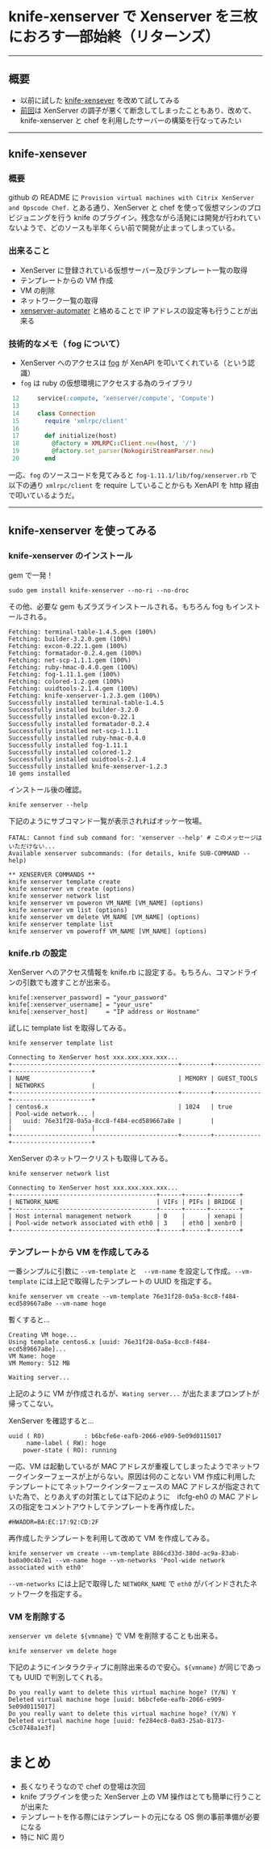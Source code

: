 # knife-xenserver で Xenserver を三枚におろす一部始終（リターンズ）

***

## 概要

 * 以前に試した [knife-xensever](https://github.com/bvox/knife-xenserver) を改めて試してみる
 * [前回](http://inokara.hateblo.jp/entry/2013/04/14/094554)は XenServer の調子が悪くて断念してしまったこともあり、改めて、knife-xenserver と chef を利用したサーバーの構築を行なってみたい

***

## knife-xensever

### 概要

github の README に `Provision virtual machines with Citrix XenServer and Opscode Chef.` とある通り、XenServer と chef を使って仮想マシンのプロビジョニングを行う knife のプラグイン。残念ながら活発には開発が行われていないようで、どのソースも半年くらい前で開発が止まってしまっている。

### 出来ること

 * XenServer に登録されている仮想サーバー及びテンプレート一覧の取得
 * テンプレートからの VM 作成
 * VM の削除
 * ネットワーク一覧の取得
 * [xenserver-automater](https://github.com/krobertson/xenserver-automater) と絡めることで IP アドレスの設定等も行うことが出来る

### 技術的なメモ（ fog について）

 * XenServer へのアクセスは [fog](https://github.com/fog/fog) が XenAPI を叩いてくれている（という認識）
 * `fog` は ruby の仮想環境にアクセスする為のライブラリ

```ruby
 12     service(:compute, 'xenserver/compute', 'Compute')
 13 
 14     class Connection
 15       require 'xmlrpc/client'
 16 
 17       def initialize(host)
 18         @factory = XMLRPC::Client.new(host, '/')
 19         @factory.set_parser(NokogiriStreamParser.new)
 20       end
```

一応、`fog` のソースコードを見てみると `fog-1.11.1/lib/fog/xenserver.rb` で以下の通り `xmlrpc/client` を require していることからも XenAPI を http 経由で叩いているようだ。

***

## knife-xenserver を使ってみる

### knife-xenserver のインストール

gem で一発！

```
sudo gem install knife-xenserver --no-ri --no-droc
```

その他、必要な gem もズラズラインストールされる。もちろん fog もインストールされる。

```
Fetching: terminal-table-1.4.5.gem (100%)
Fetching: builder-3.2.0.gem (100%)
Fetching: excon-0.22.1.gem (100%)
Fetching: formatador-0.2.4.gem (100%)
Fetching: net-scp-1.1.1.gem (100%)
Fetching: ruby-hmac-0.4.0.gem (100%)
Fetching: fog-1.11.1.gem (100%)
Fetching: colored-1.2.gem (100%)
Fetching: uuidtools-2.1.4.gem (100%)
Fetching: knife-xenserver-1.2.3.gem (100%)
Successfully installed terminal-table-1.4.5
Successfully installed builder-3.2.0
Successfully installed excon-0.22.1
Successfully installed formatador-0.2.4
Successfully installed net-scp-1.1.1
Successfully installed ruby-hmac-0.4.0
Successfully installed fog-1.11.1
Successfully installed colored-1.2
Successfully installed uuidtools-2.1.4
Successfully installed knife-xenserver-1.2.3
10 gems installed
```

インストール後の確認。

```
knife xenserver --help
```

下記のようにサブコマンド一覧が表示されればオッケー牧場。

```
FATAL: Cannot find sub command for: 'xenserver --help' # このメッセージはいただけない...
Available xenserver subcommands: (for details, knife SUB-COMMAND --help)

** XENSERVER COMMANDS **
knife xenserver template create
knife xenserver vm create (options)
knife xenserver network list
knife xenserver vm poweron VM_NAME [VM_NAME] (options)
knife xenserver vm list (options)
knife xenserver vm delete VM_NAME [VM_NAME] (options)
knife xenserver template list
knife xenserver vm poweroff VM_NAME [VM_NAME] (options)
```

### knife.rb の設定

XenServer へのアクセス情報を knife.rb に設定する。もちろん、コマンドラインの引数でも渡すことが出来る。

```
knife[:xenserver_password] = "your_password"
knife[:xenserver_username] = "your_usre"
knife[:xenserver_host]     = "IP address or Hostname"
```

試しに template list を取得してみる。

```
knife xenserver template list
```

```
Connecting to XenServer host xxx.xxx.xxx.xxx...
+----------------------------------------------+--------+-------------+----------------------+
| NAME                                         | MEMORY | GUEST_TOOLS | NETWORKS             |
+----------------------------------------------+--------+-------------+----------------------+
| centos6.x                                    | 1024   | true        | Pool-wide network... |
|   uuid: 76e31f28-0a5a-8cc8-f484-ecd589667a8e |        |             |                      |
+----------------------------------------------+--------+-------------+----------------------+
```

XenServer のネットワークリストも取得してみる。

```
knife xenserver network list
```

```
Connecting to XenServer host xxx.xxx.xxx.xxx...
+----------------------------------------+------+------+--------+
| NETWORK_NAME                           | VIFs | PIFs | BRIDGE |
+----------------------------------------+------+------+--------+
| Host internal management network       | 0    |      | xenapi |
| Pool-wide network associated with eth0 | 3    | eth0 | xenbr0 |
+----------------------------------------+------+------+--------+
```

### テンプレートから VM を作成してみる

一番シンプルに引数に `--vm-template` と　`--vm-name` を設定して作成。`--vm-template` には上記で取得したテンプレートの UUID を指定する。

```
knife xenserver vm create --vm-template 76e31f28-0a5a-8cc8-f484-ecd589667a8e --vm-name hoge
```

暫くすると...

```
Creating VM hoge...
Using template centos6.x [uuid: 76e31f28-0a5a-8cc8-f484-ecd589667a8e]...
VM Name: hoge
VM Memory: 512 MB

Waiting server...
```

上記のように VM が作成されるが、`Wating server...` が出たままプロンプトが帰ってこない。

XenServer を確認すると...

```
uuid ( RO)           : b6bcfe6e-eafb-2066-e909-5e09d0115017
     name-label ( RW): hoge
    power-state ( RO): running
```

一応、VM は起動しているが MAC アドレスが重複してしまったようでネットワークインターフェースが上がらない。原因は何のことない VM 作成に利用したテンプレートにてネットワークインターフェースの MAC アドレスが指定されていた為で、とりあえずの対策としては下記のように　ifcfg-eh0 の MAC アドレスの指定をコメントアウトしてテンプレートを再作成した。

```
#HWADDR=BA:EC:17:92:CD:2F
```

再作成したテンプレートを利用して改めて VM を作成してみる。

```
knife xenserver vm create --vm-template 886cd33d-380d-ac9a-83ab-ba0a00c4b7e1 --vm-name hoge --vm-networks 'Pool-wide network associated with eth0'
```

`--vm-networks` には上記で取得した `NETWORK_NAME` で `eth0` がバインドされたネットワークを指定する。

### VM を削除する 

`xenserver vm delete ${vmname}` で VM を削除することも出来る。

```
knife xenserver vm delete hoge
```

下記のようにインタラクティブに削除出来るので安心。`${vmname}` が同じであっても UUID で判別してくれる。

```
Do you really want to delete this virtual machine hoge? (Y/N) Y
Deleted virtual machine hoge [uuid: b6bcfe6e-eafb-2066-e909-5e09d0115017]
Do you really want to delete this virtual machine hoge? (Y/N) Y
Deleted virtual machine hoge [uuid: fe284ec8-0a83-25ab-8173-c5c0748a1e3f]
```

# まとめ

 * 長くなりそうなので chef の登場は次回
 * knife プラグインを使った XenServer 上の VM 操作はとても簡単に行うことが出来た
 * テンプレートを作る際にはテンプレートの元になる OS 側の事前準備が必要になる
  * 特に NIC 周り
